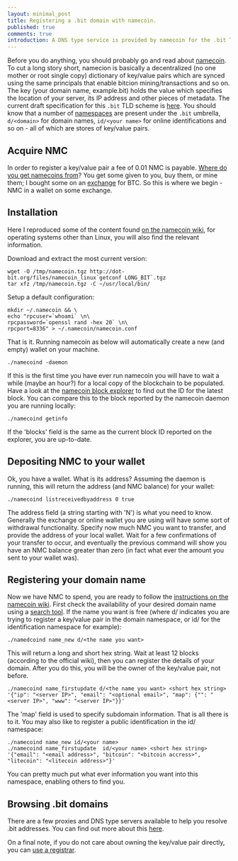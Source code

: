 ```yaml
---
layout: minimal_post
title: Registering a .bit domain with namecoin. 
published: true 
comments: true
introduction: A DNS type service is provided by namecoin for the .bit TLD. There is a tutorial on describing the process of domain name registration, however it is not really a step by step guide from zero. If you have some bitcoins, this is everything you need to do in order to register your own .bit domain.
---
```


Before you do anything, you should probably go and read about [namecoin](http://namecoin.info).
To cut a long story short, namecion is basically a decentralized (no one mother or root single copy) dictionary of key/value pairs which are synced using the same principals that enable bitcion mining/transactions and so on.
The key (your domain name, example.bit) holds the value which specifies the location of your server, its IP address and other pieces of metadata.
The current draft specification for this `.bit` TLD scheme is [here](http://dot-bit.org/Namespace:Domain_names_v2.0).
You should know that a number of [namespaces](http://dot-bit.org/Namespace) are present under the `.bit` umbrella, `d/<domain>` for domain names, `id/<your name>` for online identifications and so on - all of which are stores of key/value pairs. 

## Acquire NMC
In order to register a key/value pair a fee of 0.01 NMC is payable.
[Where do you get namecoins from](http://dot-bit.org/HowToGetNamecoins)?
You get some given to you, buy them, or mine them; I bought some on an [exchange](https://btc-e.com) for BTC.
So this is where we begin - NMC in a wallet on some exchange.

## Installation
Here I reproduced some of the content found [on the namecoin wiki](https://github.com/namecoin/namecoin/wiki/Install-and-Configure-Namecoin), for operating systems other than Linux, you will also find the relevant information.

Download and extract the most current version:

    wget -O /tmp/namecoin.tgz http://dot-bit.org/files/namecoin_linux`getconf LONG_BIT`.tgz
    tar xfz /tmp/namecoin.tgz -C ~/usr/local/bin/

Setup a default configuration:

    mkdir ~/.namecoin && \
    echo "rpcuser=`whoami` \n\
    rpcpassword=`openssl rand -hex 20` \n\
    rpcport=8336" > ~/.namecoin/namecoin.conf

That is it.
Running namecoin as below will automatically create a new (and empty) wallet on your machine.

    ./namecoind -daemon

If this is the first time you have ever run namecoin you will have to wait a while (maybe an hour?) for a local copy of the blockchain to be populated.
Have a look at the [namecoin block explorer](http://explorer.dot-bit.org/) to find out the ID for the latest block.
You can compare this to the block reported by the namecoin daemon you are running locally:

    ./namecoind getinfo

If the 'blocks' field is the same as the current block ID reported on the explorer, you are up-to-date.

## Depositing NMC to your wallet
Ok, you have a wallet. What is its address?
Assuming the daemon is running, this will return the address (and NMC balance) for your wallet:

    ./namecoind listreceivedbyaddress 0 true

The address field (a string starting with 'N') is what you need to know.
Generally the exchange or online wallet you are using will have some sort of  withdrawal functionality.
Specify now much NMC you want to transfer, and provide the address of your local wallet.
Wait for a few confirmations of your transfer to occur, and eventually the previous command will show you have an NMC balance greater than zero (in fact what ever the amount you sent to your wallet was).

## Registering your domain name
Now we have NMC to spend, you are ready to follow the [instructions on the namecoin wiki](https://github.com/namecoin/namecoin/wiki/How-to-register-and-configure-.bit-domains).
First check the availability of your desired domain name using a [search tool](http://dot-bit.org/tools/domainSearch.php).
If the name you want is free (where d/ indicates you are trying to register a key/value pair in the domain namespace, or id/ for the identification namespace for example):

    ./namedcoind name_new d/<the name you want>

This will return a long and short hex string.
Wait at least 12 blocks (according to the official wiki), then you can register the details of your domain.
After you do this, you will be the owner of the key/value pair, not before.

    ./namecoind name_firstupdate d/<the name you want> <short hex string> '{"ip": "<server IP>", "email": "<optional email>", "map": {"": "<server IP>", "www": "<server IP>"}}'

The 'map' field is used to specify subdomain information.
That is all there is to it.
You may also like to register a public identification in the id/ namespace:

    ./namecoind name_new id/<your name>
    ./namecoind name_firstupdate  id/<your name> <short hex string> '{"email": "<email address>", "bitcoin": "<bitcoin accress>", "litecoin": "<litecoin address>"}'

You can pretty much put what ever information you want into this namespace, enabling others to find you.

## Browsing .bit domains
There are a few proxies and DNS type servers available to help you resolve .bit addresses.
You can find out more about this [here](http://dot-bit.org/How_To_Browse_Bit_Domains). 

On a final note, if you do not care about owning the key/value pair directly, you can [use a registrar](http://dot-bit.org/HowToRegisterAndConfigureBitDomains#Register_a_domain_with_a_registrar).

